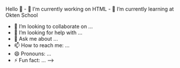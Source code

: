 Hello 👋 - 🔭 I’m currently working on HTML - 🌱 I’m currently learning at Okten School

- 👯 I’m looking to collaborate on ...
- 🤔 I’m looking for help with ...
- 💬 Ask me about ...
- 📫 How to reach me: ...
- 😄 Pronouns: ...
- ⚡ Fun fact: ...
-->
